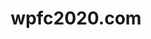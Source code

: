 ---
layout: post
title:  "wpfc2020.com"
internal_url:  "/dutchgov/wpfc2020.com.html"
categories: dutchgov
---